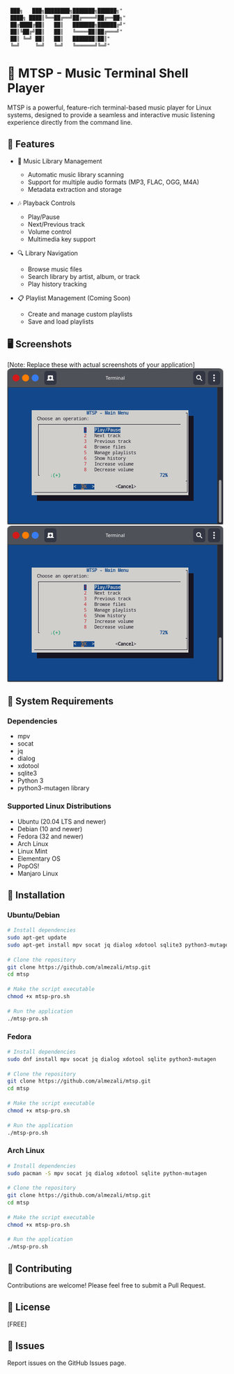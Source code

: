                                                   
     ███╗   ███╗████████╗███████╗██████╗"     
     ████╗ ████║╚══██╔══╝██╔════╝██╔══██╗"     
     ██╔████╔██║   ██║   ███████╗██████╔╝"     
     ██║╚██╔╝██║   ██║   ╚════██║██╔═══╝"     
     ██║ ╚═╝ ██║   ██║   ███████║██║"          
     ╚═╝     ╚═╝   ╚═╝   ╚══════╝╚═╝"          
                       

# 🎵 MTSP - Music Terminal Shell Player

MTSP is a powerful, feature-rich terminal-based music player for Linux systems, designed to provide a seamless and interactive music listening experience directly from the command line.

## 🌟 Features

- 📂 Music Library Management
  - Automatic music library scanning
  - Support for multiple audio formats (MP3, FLAC, OGG, M4A)
  - Metadata extraction and storage

- 🎶 Playback Controls
  - Play/Pause
  - Next/Previous track
  - Volume control
  - Multimedia key support

- 🔍 Library Navigation
  - Browse music files
  - Search library by artist, album, or track
  - Play history tracking

- 📋 Playlist Management (Coming Soon)
  - Create and manage custom playlists
  - Save and load playlists

## 🖥️ Screenshots

[Note: Replace these with actual screenshots of your application]
![MTSP Main Menu](https://github.com/almezali/mtsp-pro/raw/main/Screenshot_p1.png)
![MTSP File Browser](https://github.com/almezali/mtsp-pro/raw/main/Screenshot_p1.png)

## 🔧 System Requirements

### Dependencies
- mpv
- socat
- jq
- dialog
- xdotool
- sqlite3
- Python 3
- python3-mutagen library

### Supported Linux Distributions
- Ubuntu (20.04 LTS and newer)
- Debian (10 and newer)
- Fedora (32 and newer)
- Arch Linux
- Linux Mint
- Elementary OS
- PopOS!
- Manjaro Linux

## 🚀 Installation

### Ubuntu/Debian
```bash
# Install dependencies
sudo apt-get update
sudo apt-get install mpv socat jq dialog xdotool sqlite3 python3-mutagen

# Clone the repository
git clone https://github.com/almezali/mtsp.git
cd mtsp

# Make the script executable
chmod +x mtsp-pro.sh

# Run the application
./mtsp-pro.sh
```

### Fedora
```bash
# Install dependencies
sudo dnf install mpv socat jq dialog xdotool sqlite python3-mutagen

# Clone the repository
git clone https://github.com/almezali/mtsp.git
cd mtsp

# Make the script executable
chmod +x mtsp-pro.sh

# Run the application
./mtsp-pro.sh
```

### Arch Linux
```bash
# Install dependencies
sudo pacman -S mpv socat jq dialog xdotool sqlite python-mutagen

# Clone the repository
git clone https://github.com/almezali/mtsp.git
cd mtsp

# Make the script executable
chmod +x mtsp-pro.sh

# Run the application
./mtsp-pro.sh
```

## 🤝 Contributing

Contributions are welcome! Please feel free to submit a Pull Request.

## 📄 License

[FREE]

## 🐛 Issues

Report issues on the GitHub Issues page.
